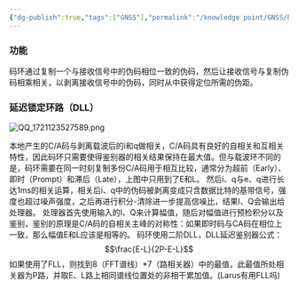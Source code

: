 ```yaml
---
{"dg-publish":true,"tags":["GNSS"],"permalink":"/knowledge point/GNSS/码跟踪环（码环）/","dgPassFrontmatter":true}
---
```


### 功能
码环通过复制一个与接收信号中的伪码相位一致的伪码，然后让接收信号与复制伪码相乘相关，以剥离接收信号中的伪码，同时从中获得定位所需的伪距。

### 延迟锁定环路（DLL）
![QQ_1721123527589.png](/img/user/work%20diary/imgs/QQ_1721123527589.png)

本地产生的C/A码与剥离载波后的i和q做相关，C/A码具有良好的自相关和互相关特性，因此码环只需要使得鉴别器的相关结果保持在最大值。但与载波环不同的是，码环需要在同一时刻复制多份C/A码用于相互比较，通常分为超前（Early）、即时（Prompt）和滞后（Late），上图中只用到了E和L。
然后i、q与e、q进行长达1ms的相关运算，相关后i、q中的伪码被剥离变成只含数据比特的基带信号，强度也超过噪声强度，之后再进行积分-清除进一步提高信噪比，结果I、Q会输出给处理器。
处理器首先使用输入的I、Q来计算幅值，随后对幅值进行预检积分以及鉴别，鉴别的原理是C/A码的自相关主峰的对称性：如果即时码与CA码在相位上一致，那么幅值E和L应该是相等的。
码环使用二阶DLL，DLL延迟鉴别器公式：
$$\frac{E-L}{2P-E-L}$$
如果使用了FLL，则找到8（FFT谱线）\*7（路相关器）中的最值，此最值所处相关器为P路，并取E、L路上相同谱线位置处的非相干累加值。(Larus有用FLL吗)